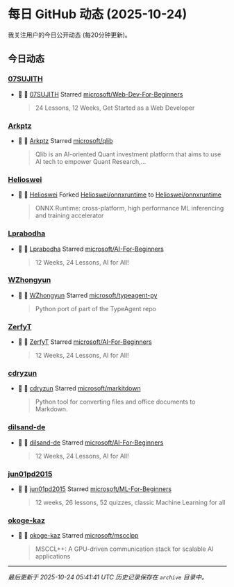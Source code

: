 # 每日 GitHub 动态 (2025-10-24)

我关注用户的今日公开动态 (每20分钟更新)。

## 今日动态

### [07SUJITH](https://github.com/07SUJITH)
- 🌟 👤 [07SUJITH](https://github.com/07SUJITH) Starred [microsoft/Web-Dev-For-Beginners](https://github.com/microsoft/Web-Dev-For-Beginners)
  > 24 Lessons, 12 Weeks, Get Started as a Web Developer

### [Arkptz](https://github.com/Arkptz)
- 🌟 👤 [Arkptz](https://github.com/Arkptz) Starred [microsoft/qlib](https://github.com/microsoft/qlib)
  > Qlib is an AI-oriented Quant investment platform that aims to use AI tech to empower Quant Research,...

### [Helioswei](https://github.com/Helioswei)
- 🍴 👤 [Helioswei](https://github.com/Helioswei) Forked [Helioswei/onnxruntime](https://github.com/Helioswei/onnxruntime) to [Helioswei/onnxruntime](https://github.com/Helioswei/onnxruntime)
  > ONNX Runtime: cross-platform, high performance ML inferencing and training accelerator

### [Lprabodha](https://github.com/Lprabodha)
- 🌟 👤 [Lprabodha](https://github.com/Lprabodha) Starred [microsoft/AI-For-Beginners](https://github.com/microsoft/AI-For-Beginners)
  > 12 Weeks, 24 Lessons, AI for All!

### [WZhongyun](https://github.com/WZhongyun)
- 🌟 👤 [WZhongyun](https://github.com/WZhongyun) Starred [microsoft/typeagent-py](https://github.com/microsoft/typeagent-py)
  > Python port of part of the TypeAgent repo

### [ZerfyT](https://github.com/ZerfyT)
- 🌟 👤 [ZerfyT](https://github.com/ZerfyT) Starred [microsoft/AI-For-Beginners](https://github.com/microsoft/AI-For-Beginners)
  > 12 Weeks, 24 Lessons, AI for All!

### [cdryzun](https://github.com/cdryzun)
- 🌟 👤 [cdryzun](https://github.com/cdryzun) Starred [microsoft/markitdown](https://github.com/microsoft/markitdown)
  > Python tool for converting files and office documents to Markdown.

### [dilsand-de](https://github.com/dilsand-de)
- 🌟 👤 [dilsand-de](https://github.com/dilsand-de) Starred [microsoft/AI-For-Beginners](https://github.com/microsoft/AI-For-Beginners)
  > 12 Weeks, 24 Lessons, AI for All!

### [jun01pd2015](https://github.com/jun01pd2015)
- 🌟 👤 [jun01pd2015](https://github.com/jun01pd2015) Starred [microsoft/ML-For-Beginners](https://github.com/microsoft/ML-For-Beginners)
  > 12 weeks, 26 lessons, 52 quizzes, classic Machine Learning for all

### [okoge-kaz](https://github.com/okoge-kaz)
- 🌟 👤 [okoge-kaz](https://github.com/okoge-kaz) Starred [microsoft/mscclpp](https://github.com/microsoft/mscclpp)
  > MSCCL++: A GPU-driven communication stack for scalable AI applications


---
*最后更新于 2025-10-24 05:41:41 UTC*
*历史记录保存在 `archive` 目录中。*
